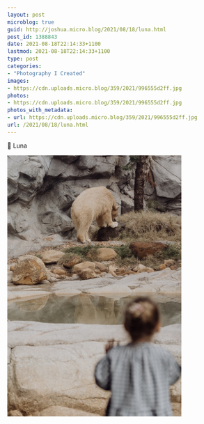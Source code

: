 ```yaml
---
layout: post
microblog: true
guid: http://joshua.micro.blog/2021/08/18/luna.html
post_id: 1388843
date: 2021-08-18T22:14:33+1100
lastmod: 2021-08-18T22:14:33+1100
type: post
categories:
- "Photography I Created"
images:
- https://cdn.uploads.micro.blog/359/2021/996555d2ff.jpg
photos:
- https://cdn.uploads.micro.blog/359/2021/996555d2ff.jpg
photos_with_metadata:
- url: https://cdn.uploads.micro.blog/359/2021/996555d2ff.jpg
url: /2021/08/18/luna.html
---
```

🌙 Luna

<img src="uploads/2021/996555d2ff.jpg" width="400" height="600" alt="" />
